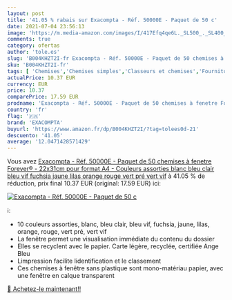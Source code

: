 ```yaml
---
layout: post
title: '41.05 % rabais sur Exacompta - Réf. 50000E - Paquet de 50 c'
date: 2021-07-04 23:56:13
image: 'https://m.media-amazon.com/images/I/417Efq4qe6L._SL500_._SL400_.jpg'
comments: true
category: ofertas
author: 'tole.es'
slug: 'B004KHZT2I-fr Exacompta - Réf. 50000E - Paquet de 50 chemises à fenetre...'
sku: 'B004KHZT2I-fr'
tags: [ 'Chemises','Chemises simples','Classeurs et chemises','Fournitures de bureau','Petites fournitures','exacompta', ]
actualPrice: 10.37 EUR
currency: EUR
price: 10.37
comparePrice: 17.59 EUR
prodname: 'Exacompta - Réf. 50000E - Paquet de 50 chemises à fenetre Forever® - 22x31cm pour format A4 - Couleurs assorties  blanc  bleu clair  bleu vif  fuchsia  jaune  lilas  orange  rouge  vert pré  vert vif'
country: 'fr'
flag: '🇫🇷'
brand: 'EXACOMPTA'
buyurl: 'https://www.amazon.fr/dp/B004KHZT2I/?tag=tolees0d-21'
descuento: '41.05'
average: '12.0471428571429'
---
```


Vous avez [Exacompta - Réf. 50000E - Paquet de 50 chemises à fenetre Forever® - 22x31cm pour format A4 - Couleurs assorties  blanc  bleu clair  bleu vif  fuchsia  jaune  lilas  orange  rouge  vert pré  vert vif](https://www.amazon.fr/dp/B004KHZT2I/?tag=tolees0d-21)  à  41.05 % de réduction, prix final  10.37 EUR (original: 17.59 EUR) ici:

[![Exacompta - Réf. 50000E - Paquet de 50 c](https://m.media-amazon.com/images/I/417Efq4qe6L._SL500_._SL400_.jpg)](https://www.amazon.fr/dp/B004KHZT2I/?tag=tolees0d-21)

ℹ️:

- 10 couleurs assorties, blanc, bleu clair, bleu vif, fuchsia, jaune, lilas, orange, rouge, vert pré, vert vif
- La fenêtre permet une visualisation immédiate du contenu du dossier
- Elles se recyclent avec le papier. Carte légère, recyclée, certifiée Ange Bleu
- Limpression facilite lidentification et le classement
- Ces chemises à fenêtre sans plastique sont mono-matériau papier, avec une fenêtre en calque transparent

[🛒 Achetez-le maintenant!!](https://www.amazon.fr/dp/B004KHZT2I/?tag=tolees0d-21)
